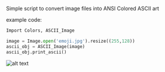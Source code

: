 Simple script to convert image files into ANSI Colored ASCII art

example code:
```python
Import Colors, ASCII_Image

image = Image.open('emoji.jpg').resize((255,128))
ascii_obj = ASCII_Image(image)
ascii_obj.print_ascii()
```
![alt text](https://i.ibb.co/BwBhWsg/nerd.png "Nerd Emoji")
